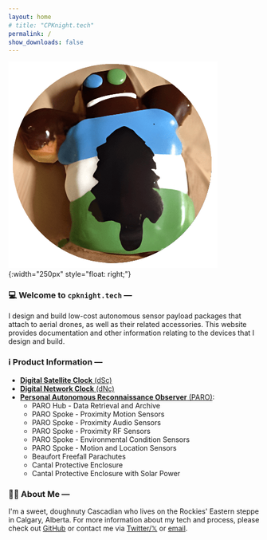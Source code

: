 ```yaml
---
layout: home
# title: "CPKnight.tech"
permalink: /
show_downloads: false
---
```


![cpknight.tech logo](/assets/img/logo-cpknight-website.png){:width="250px" style="float: right;"}

### :computer: Welcome to **`cpknight.tech`** &mdash;

I design and build low-cost autonomous sensor payload packages that attach to aerial drones, as well as their related accessories. This website provides documentation and other information relating to the devices that I design and build.

### :information_source: Product Information &mdash;

- [**Digital Satellite Clock** (dSc)](/digital-satellite-clock/)
- [**Digital Network Clock** (dNc)](/digital-network-clock/)
- [**Personal Autonomous Reconnaissance Observer** (PARO)](/personal-autonomous-reconnaissance-observer/):
	- PARO Hub - Data Retrieval and Archive
	- PARO Spoke - Proximity Motion Sensors
	- PARO Spoke - Proximity Audio Sensors
	- PARO Spoke - Proximity RF Sensors
	- PARO Spoke - Environmental Condition Sensors
	- PARO Spoke - Motion and Location Sensors
	- Beaufort Freefall Parachutes
	- Cantal Protective Enclosure
	- Cantal Protective Enclosure with Solar Power

### :technologist: About Me &mdash;

I'm a sweet, doughnuty Cascadian who lives on the Rockies' Eastern steppe in Calgary, Alberta. For more information about my tech and process, please check out [GitHub](https://github.com/cpknight) or contact me via [Twitter/𝕏](https://x.com/cpknight) or [email](mailto:chris@cpknight.io).
